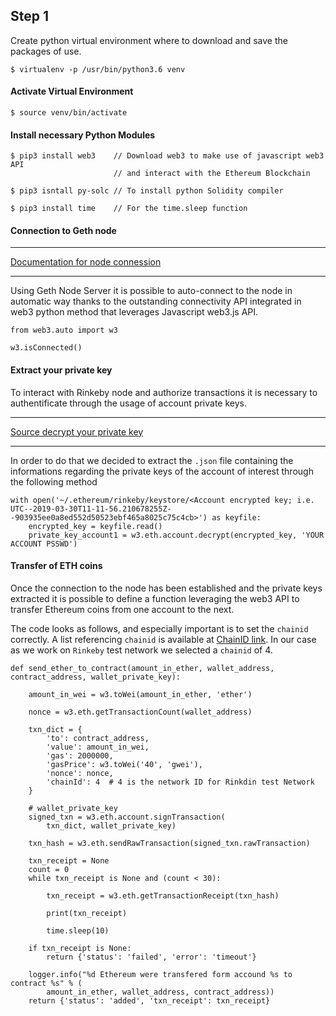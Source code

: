 ## Step 1

Create python virtual environment where to download and save the packages of use.

```
$ virtualenv -p /usr/bin/python3.6 venv
```

#### Activate Virtual Environment

```
$ source venv/bin/activate
```

#### Install necessary Python Modules

```
$ pip3 install web3    // Download web3 to make use of javascript web3 API
       	       	       // and interact with the Ethereum Blockchain

$ pip3 isntall py-solc // To install python Solidity compiler

$ pip3 install time    // For the time.sleep function
```

#### Connection to Geth node

___________________
[Documentation for node connession](https://web3py.readthedocs.io/en/stable/providers.html#choosing-provider)
___________________


Using Geth Node Server it is possible to auto-connect to the node in automatic way thanks to the outstanding connectivity API integrated in web3 python method that leverages Javascript web3.js API.

```
from web3.auto import w3

w3.isConnected()
```

#### Extract your private key

To interact with Rinkeby node and authorize transactions it is necessary to authentificate through the usage of account private keys.
_________________________________
[Source decrypt your private key](https://web3py.readthedocs.io/en/stable/web3.eth.account.html)
________________________________

In order to do that we decided to extract the ```.json``` file containing the informations regarding the private keys of the account of interest through the following method

```
with open('~/.ethereum/rinkeby/keystore/<Account encrypted key; i.e. UTC--2019-03-30T11-11-56.210678255Z--903935ee0a8ed552d50523ebf465a8025c75c4cb>') as keyfile:
    encrypted_key = keyfile.read()
    private_key_account1 = w3.eth.account.decrypt(encrypted_key, 'YOUR ACCOUNT PSSWD')
```

#### Transfer of ETH coins

Once the connection to the node has been established and the private keys extracted it is possible to define a function leveraging the web3 API to transfer Ethereum coins from one account to the next.

The code looks as follows, and especially important is to set the ```chainid``` correctly. A list referencing ```chainid``` is available at [ChainID link](https://ethereum.stackexchange.com/questions/17051/how-to-select-a-network-id-or-is-there-a-list-of-network-ids). In our case as we work on ```Rinkeby``` test network we selected a ```chainid``` of 4.

```
def send_ether_to_contract(amount_in_ether, wallet_address, contract_address, wallet_private_key):

    amount_in_wei = w3.toWei(amount_in_ether, 'ether')

    nonce = w3.eth.getTransactionCount(wallet_address)

    txn_dict = {
        'to': contract_address,
        'value': amount_in_wei,
        'gas': 2000000,
        'gasPrice': w3.toWei('40', 'gwei'),
        'nonce': nonce,
        'chainId': 4  # 4 is the network ID for Rinkdin test Network
    }

    # wallet_private_key
    signed_txn = w3.eth.account.signTransaction(
        txn_dict, wallet_private_key)

    txn_hash = w3.eth.sendRawTransaction(signed_txn.rawTransaction)

    txn_receipt = None
    count = 0
    while txn_receipt is None and (count < 30):

        txn_receipt = w3.eth.getTransactionReceipt(txn_hash)

        print(txn_receipt)

        time.sleep(10)

    if txn_receipt is None:
        return {'status': 'failed', 'error': 'timeout'}

    logger.info("%d Ethereum were transfered form accound %s to contract %s" % (
        amount_in_ether, wallet_address, contract_address))
    return {'status': 'added', 'txn_receipt': txn_receipt}
```

